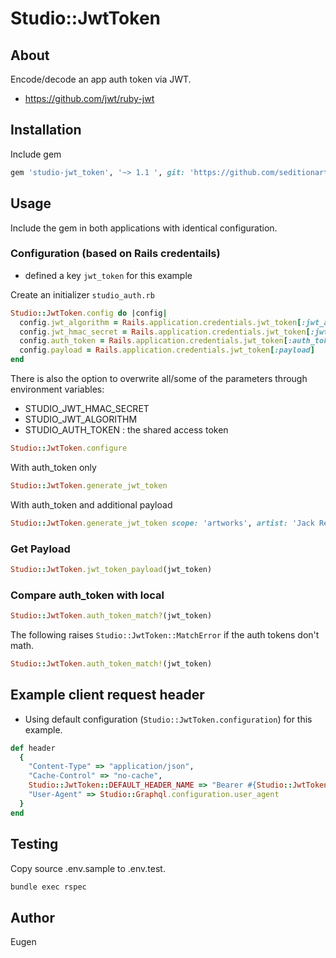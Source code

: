 # Studio::JwtToken

## About

Encode/decode an app auth token via JWT.

* https://github.com/jwt/ruby-jwt

## Installation

Include gem

```ruby
gem 'studio-jwt_token', '~> 1.1 ', git: 'https://github.com/seditionart/studio-jwt_token.git'
```

## Usage

Include the gem in both applications with identical configuration.

### Configuration (based on Rails credentails)

* defined a key `jwt_token` for this example

Create an initializer `studio_auth.rb`

```ruby
Studio::JwtToken.config do |config|
  config.jwt_algorithm = Rails.application.credentials.jwt_token[:jwt_algorithm]
  config.jwt_hmac_secret = Rails.application.credentials.jwt_token[:jwt_hmac_secret]
  config.auth_token = Rails.application.credentials.jwt_token[:auth_token]
  config.payload = Rails.application.credentials.jwt_token[:payload]
end
```

There is also the option to overwrite all/some of the parameters through environment variables:

* STUDIO_JWT_HMAC_SECRET
* STUDIO_JWT_ALGORITHM
* STUDIO_AUTH_TOKEN : the shared access token

```ruby
Studio::JwtToken.configure
```

With auth_token only

```ruby
Studio::JwtToken.generate_jwt_token
```

With auth_token and additional payload

```ruby
Studio::JwtToken.generate_jwt_token scope: 'artworks', artist: 'Jack Reacher'
```

### Get Payload

```ruby
Studio::JwtToken.jwt_token_payload(jwt_token)
```

### Compare auth_token with local

```ruby
Studio::JwtToken.auth_token_match?(jwt_token)
```

The following raises `Studio::JwtToken::MatchError` if the auth tokens don't math.

```ruby
Studio::JwtToken.auth_token_match!(jwt_token)
```

## Example client request header

* Using default configuration (`Studio::JwtToken.configuration`) for this example.

```ruby
def header
  {
    "Content-Type" => "application/json",
    "Cache-Control" => "no-cache",
    Studio::JwtToken::DEFAULT_HEADER_NAME => "Bearer #{Studio::JwtToken.generate_jwt_token}",
    "User-Agent" => Studio::Graphql.configuration.user_agent
  }
end
```

## Testing

Copy source .env.sample to .env.test.

```bash
bundle exec rspec
```

## Author

Eugen
